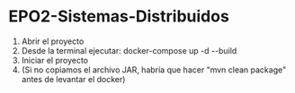 # EPO2-Sistemas-Distribuidos
1. Abrir el proyecto
2. Desde la terminal ejecutar: docker-compose up -d --build
3. Iniciar el proyecto
4. (Si no copiamos el archivo JAR, habría que hacer "mvn clean package" antes de levantar el docker)
